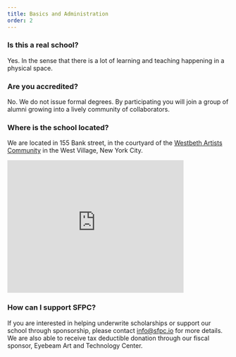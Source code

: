 ```yaml
---
title: Basics and Administration
order: 2
---
```


### Is this a real school?

Yes. In the sense that there is a lot of learning and teaching happening in a physical space.

### Are you accredited?

No. We do not issue formal degrees. By participating you will join a group of alumni growing into a lively community of collaborators.

### Where is the school located?

We are located in 155 Bank street, in the courtyard of the [Westbeth Artists Community](http://westbeth.org/) in the West Village, New York City.

<iframe src="https://www.google.com/maps/embed?pb=!1m26!1m12!1m3!1d3023.157285117621!2d-74.0114827845943!3d40.73656447932915!2m3!1f0!2f0!3f0!3m2!1i1024!2i768!4f13.1!4m11!3e6!4m3!3m2!1d40.736779899999995!2d-74.00924049999999!4m5!1s0x89c259eb003122d1%3A0xede8af6a55291528!2s155+Bank+St%2C+New+York%2C+NY+10014!3m2!1d40.7365645!2d-74.00929409999999!5e0!3m2!1sen!2sus!4v1466975848424" width="400" height="300" frameborder="0" style="border:0" allowfullscreen></iframe>

### How can I support SFPC?

If you are interested in helping underwrite scholarships or support our school through sponsorship, please contact info@sfpc.io for more details. We are also able to receive tax deductible donation through our fiscal sponsor, Eyebeam Art and Technology Center.